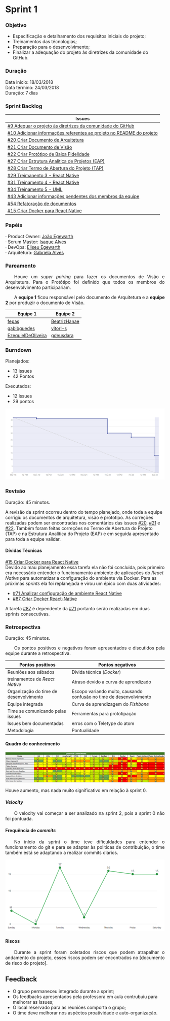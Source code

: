 # Sprint 1

### Objetivo

- Especificação e detalhamento dos requisitos iniciais do projeto;
- Treinamentos das técnologias;
- Preparação para o desenvolvimento;
- Finalizar a adequação do projeto às diretrizes da comunidade do GitHub.

### Duração

Data início: 18/03/2018  
Data término: 24/03/2018  
Duração: 7 dias

### Sprint Backlog

|Issues|
|---|
|[#9 Adequar o projeto às diretrizes da comunidade do GitHub ](https://github.com/fga-gpp-mds/agr-react-native/issues/9)|
|[#10 Adicionar informações referentes ao projeto no README do projeto ](https://github.com/fga-gpp-mds/agr-react-native/issues/10)|
|[#20 Criar Documento de Arquitetura ](https://github.com/fga-gpp-mds/agr-react-native/issues/20)|
|[#21 Criar Documento de Visão ](https://github.com/fga-gpp-mds/agr-react-native/issues/21)|
|[#22 Criar Protótipo de Baixa Fidelidade ](https://github.com/fga-gpp-mds/agr-react-native/issues/22)|
|[#27 Criar Estrutura Analítica de Projetos (EAP) ](https://github.com/fga-gpp-mds/agr-react-native/issues/27)|
|[#28 Criar Termo de Abertura do Projeto (TAP)](https://github.com/fga-gpp-mds/agr-react-native/issues/28)|
|[#29 Treimanento 3 - React Native ](https://github.com/fga-gpp-mds/agr-react-native/issues/29)|
|[#31 Treinamento 4 - React Native ](https://github.com/fga-gpp-mds/agr-react-native/issues/31)|
|[#34 Treinamento 5 - UML ](https://github.com/fga-gpp-mds/agr-react-native/issues/34)|
|[#43 Adicionar informações pendentes dos membros da equipe ](https://github.com/fga-gpp-mds/agr-react-native/issues/43)|
|[#54 Refatoração de documentos ](https://github.com/fga-gpp-mds/agr-react-native/issues/54)|
|[#15 Criar Docker para React Native ](https://github.com/fga-gpp-mds/agr-react-native/issues/15)|

### Papéis

· Product Owner: [João Egewarth](https://github.com/egewarth)  
· Scrum Master: [Isaque Alves](https://github.com/alvesisaque)  
· DevOps: [Eliseu Egewarth](https://github.com/eliseuegewarth)  
· Arquitetura: [Gabriela Alves](https://github.com/gag2502)

### Pareamento

<p align="justify">&emsp;&emsp;Houve um <i>super pairing</i> para fazer os documentos de Visão e Arquitetura. Para o Protótipo foi definido que todos os membros do desenvolvimento participariam.</p>

<p align="justify">&emsp;&emsp;A <b>equipe 1</b> ficou responsável pelo documento de Arquitetura e a <b>equipe 2</b> por produzir o documento de Visão.</p>

|Equipe 1|Equipe 2|
|---|---|
|[fepas](https://github.com/fepas)|[BeatrizHanae](https://github.com/BeatrizHanae)|
|[gabibguedes](https://github.com/gabibguedes)|[vitorl-s](https://github.com/vitorl-s)|
|[EzequielDeOliveira](https://github.com/EzequielDeOliveira)|[gdeusdara](https://github.com/gdeusdara)|


### Burndown

Planejados:
- 13 issues
- 42 Pontos

Executados:
- 12 Issues
- 29 pontos  


![Burndown](/docs/img/sprint/burndown_sprint_1.PNG)

### Revisão
Duração: 45 minutos.

A revisão da sprint ocorreu dentro do tempo planejado, onde toda a equipe corrigiu os documentos de arquitetura, visão e prototipo.
As correções realizadas podem ser encontradas nos comentários das issues [#20](https://github.com/fga-gpp-mds/agr-react-native/issues/20), [#21](https://github.com/fga-gpp-mds/agr-react-native/issues/21) e [#22](https://github.com/fga-gpp-mds/agr-react-native/issues/22).
Também foram feitas correções no Termo de Abertura do Projeto (TAP) e na Estrutura Analítica do Projeto (EAP) e em seguida apresentado para toda a equipe validar.

#### Dívidas Técnicas

[#15 Criar Docker para React Native ](https://github.com/fga-gpp-mds/agr-react-native/issues/15)  
Devido ao mau planejamento essa tarefa ela não foi concluida, pois primeiro era necessário entender o funcionamento ambiente de aplicações do <i>React Native</i> para automatizar a configuração do ambiente via Docker.
Para as próximas <i>sprints</i> ela foi replanejada e virou um épico com duas atividades:

- [#71 Analizar configuração de ambiente React Native](https://github.com/fga-gpp-mds/agr-react-native/issues/71)
- [#87 Criar Docker React-Native](https://github.com/fga-gpp-mds/agr-react-native/issues/87)

A tarefa [#87](https://github.com/fga-gpp-mds/agr-react-native/issues/87) é dependente da [#71](https://github.com/fga-gpp-mds/agr-react-native/issues/71) portanto serão realizadas em duas sprints consecutivas.


### Retrospectiva
Duração: 45 minutos.

<p align="justify">&emsp;&emsp;Os pontos positivos e negativos foram apresentados e discutidos pela equipe durante a retrospectiva.</p>

|Pontos positivos|Pontos negativos|
|---|---|
|Reuniões aos sábados|Divida técnica (*Docker*)|
|treinamentos de *React Native*|Atraso devido a curva de aprendizado|
|Organização do time de desenvolvimento|Escopo variando muito, causando confusão no time de desenvolvimento|
|Equipe integrada|Curva de aprendizagem do *Fishbone*|
|Time se comunicando pelas issues|Ferramentas para prototipação|
|Issues bem documentadas|erros com o Teletype do atom|
|Metodologia|Pontualidade|

#### Quadro de conhecimento

![Quadro de Conhecimento](/docs/img/sprint/conhecimento_sprint_1.PNG)

Houve aumento, mas nada muito significativo em relação à sprint 0.

#### *Velocity*

<p align="justify">&emsp;&emsp;O velocity vai começar a ser analizado na sprint 2, pois a sprint 0 não foi pontuada.</p>

#### Frequência de *commits*

<p align="justify">&emsp;&emsp;No início da sprint o time teve dificuldades para entender o funcionamento do git e para se adaptar às politicas de contribuição, o time também está se adaptando a realizar commits diários.</p>

![Frequência de commits](/docs/img/sprint/frequencia_commits_sprint_1.PNG)

#### Riscos

<p align="justify">&emsp;&emsp;Durante a sprint foram coletados riscos que podem atrapalhar o andamento do projeto, esses riscos podem ser encontrados no [documento de risco do projeto].</p>

## Feedback

- O grupo permaneceu integrado durante a sprint;
- Os feedbacks apresentados pela professora em aula contrubuiu para melhorar as Issues;
- O local reservado para as reuniões comporta o grupo;
- O time deve melhorar nos aspéctos proatividade e auto-organização.

